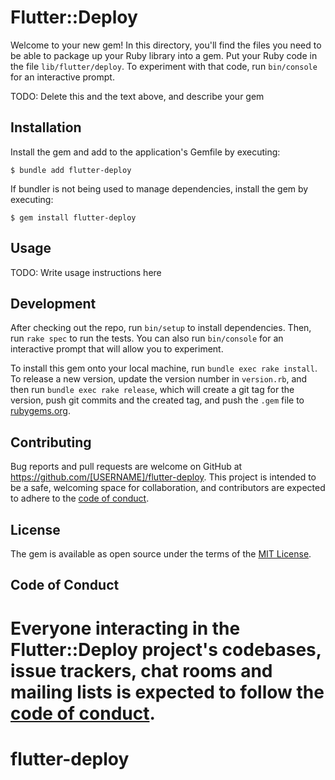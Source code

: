 # Flutter::Deploy

Welcome to your new gem! In this directory, you'll find the files you need to be able to package up your Ruby library into a gem. Put your Ruby code in the file `lib/flutter/deploy`. To experiment with that code, run `bin/console` for an interactive prompt.

TODO: Delete this and the text above, and describe your gem

## Installation

Install the gem and add to the application's Gemfile by executing:

    $ bundle add flutter-deploy

If bundler is not being used to manage dependencies, install the gem by executing:

    $ gem install flutter-deploy

## Usage

TODO: Write usage instructions here

## Development

After checking out the repo, run `bin/setup` to install dependencies. Then, run `rake spec` to run the tests. You can also run `bin/console` for an interactive prompt that will allow you to experiment.

To install this gem onto your local machine, run `bundle exec rake install`. To release a new version, update the version number in `version.rb`, and then run `bundle exec rake release`, which will create a git tag for the version, push git commits and the created tag, and push the `.gem` file to [rubygems.org](https://rubygems.org).

## Contributing

Bug reports and pull requests are welcome on GitHub at https://github.com/[USERNAME]/flutter-deploy. This project is intended to be a safe, welcoming space for collaboration, and contributors are expected to adhere to the [code of conduct](https://github.com/[USERNAME]/flutter-deploy/blob/main/CODE_OF_CONDUCT.md).

## License

The gem is available as open source under the terms of the [MIT License](https://opensource.org/licenses/MIT).

## Code of Conduct

Everyone interacting in the Flutter::Deploy project's codebases, issue trackers, chat rooms and mailing lists is expected to follow the [code of conduct](https://github.com/[USERNAME]/flutter-deploy/blob/main/CODE_OF_CONDUCT.md).
=======
# flutter-deploy
